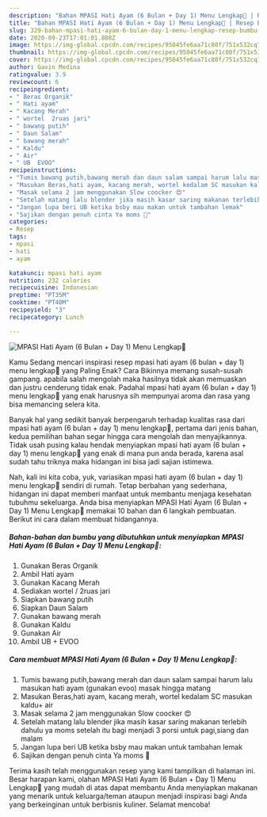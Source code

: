 ```yaml
---
description: "Bahan MPASI Hati Ayam (6 Bulan + Day 1) Menu Lengkap💛 | Resep Bumbu MPASI Hati Ayam (6 Bulan + Day 1) Menu Lengkap💛 Yang Sempurna"
title: "Bahan MPASI Hati Ayam (6 Bulan + Day 1) Menu Lengkap💛 | Resep Bumbu MPASI Hati Ayam (6 Bulan + Day 1) Menu Lengkap💛 Yang Sempurna"
slug: 329-bahan-mpasi-hati-ayam-6-bulan-day-1-menu-lengkap-resep-bumbu-mpasi-hati-ayam-6-bulan-day-1-menu-lengkap-yang-sempurna
date: 2020-09-23T17:01:01.808Z
image: https://img-global.cpcdn.com/recipes/95045fe6aa71c80f/751x532cq70/mpasi-hati-ayam-6-bulan-day-1-menu-lengkap💛-foto-resep-utama.jpg
thumbnail: https://img-global.cpcdn.com/recipes/95045fe6aa71c80f/751x532cq70/mpasi-hati-ayam-6-bulan-day-1-menu-lengkap💛-foto-resep-utama.jpg
cover: https://img-global.cpcdn.com/recipes/95045fe6aa71c80f/751x532cq70/mpasi-hati-ayam-6-bulan-day-1-menu-lengkap💛-foto-resep-utama.jpg
author: Gavin Medina
ratingvalue: 3.9
reviewcount: 6
recipeingredient:
- " Beras Organik"
- " Hati ayam"
- " Kacang Merah"
- " wortel  2ruas jari"
- " bawang putih"
- " Daun Salam"
- " bawang merah"
- " Kaldu"
- " Air"
- " UB  EVOO"
recipeinstructions:
- "Tumis bawang putih,bawang merah dan daun salam sampai harum lalu masukan hati ayam (gunakan evoo) masak hingga matang"
- "Masukan Beras,hati ayam, kacang merah, wortel kedalam SC masukan kaldu+ air"
- "Masak selama 2 jam menggunakan Slow coocker 😍"
- "Setelah matang lalu blender jika masih kasar saring makanan terlebih dahulu ya moms setelah itu bagi menjadi 3 porsi untuk pagi,siang dan malam"
- "Jangan lupa beri UB ketika bsby mau makan untuk tambahan lemak"
- "Sajikan dengan penuh cinta Ya moms 💛"
categories:
- Resep
tags:
- mpasi
- hati
- ayam

katakunci: mpasi hati ayam 
nutrition: 232 calories
recipecuisine: Indonesian
preptime: "PT35M"
cooktime: "PT40M"
recipeyield: "3"
recipecategory: Lunch

---
```



![MPASI Hati Ayam (6 Bulan + Day 1) Menu Lengkap💛](https://img-global.cpcdn.com/recipes/95045fe6aa71c80f/751x532cq70/mpasi-hati-ayam-6-bulan-day-1-menu-lengkap💛-foto-resep-utama.jpg)

Kamu Sedang mencari inspirasi resep mpasi hati ayam (6 bulan + day 1) menu lengkap💛 yang Paling Enak? Cara Bikinnya memang susah-susah gampang. apabila salah mengolah maka hasilnya tidak akan memuaskan dan justru cenderung tidak enak. Padahal mpasi hati ayam (6 bulan + day 1) menu lengkap💛 yang enak harusnya sih mempunyai aroma dan rasa yang bisa memancing selera kita.



Banyak hal yang sedikit banyak berpengaruh terhadap kualitas rasa dari mpasi hati ayam (6 bulan + day 1) menu lengkap💛, pertama dari jenis bahan, kedua pemilihan bahan segar hingga cara mengolah dan menyajikannya. Tidak usah pusing kalau hendak menyiapkan mpasi hati ayam (6 bulan + day 1) menu lengkap💛 yang enak di mana pun anda berada, karena asal sudah tahu triknya maka hidangan ini bisa jadi sajian istimewa.


Nah, kali ini kita coba, yuk, variasikan mpasi hati ayam (6 bulan + day 1) menu lengkap💛 sendiri di rumah. Tetap berbahan yang sederhana, hidangan ini dapat memberi manfaat untuk membantu menjaga kesehatan tubuhmu sekeluarga. Anda bisa menyiapkan MPASI Hati Ayam (6 Bulan + Day 1) Menu Lengkap💛 memakai 10 bahan dan 6 langkah pembuatan. Berikut ini cara dalam membuat hidangannya.

<!--inarticleads1-->

##### Bahan-bahan dan bumbu yang dibutuhkan untuk menyiapkan MPASI Hati Ayam (6 Bulan + Day 1) Menu Lengkap💛:

1. Gunakan  Beras Organik
1. Ambil  Hati ayam
1. Gunakan  Kacang Merah
1. Sediakan  wortel / 2ruas jari
1. Siapkan  bawang putih
1. Siapkan  Daun Salam
1. Gunakan  bawang merah
1. Gunakan  Kaldu
1. Gunakan  Air
1. Ambil  UB + EVOO




<!--inarticleads2-->

##### Cara membuat MPASI Hati Ayam (6 Bulan + Day 1) Menu Lengkap💛:

1. Tumis bawang putih,bawang merah dan daun salam sampai harum lalu masukan hati ayam (gunakan evoo) masak hingga matang
1. Masukan Beras,hati ayam, kacang merah, wortel kedalam SC masukan kaldu+ air
1. Masak selama 2 jam menggunakan Slow coocker 😍
1. Setelah matang lalu blender jika masih kasar saring makanan terlebih dahulu ya moms setelah itu bagi menjadi 3 porsi untuk pagi,siang dan malam
1. Jangan lupa beri UB ketika bsby mau makan untuk tambahan lemak
1. Sajikan dengan penuh cinta Ya moms 💛




Terima kasih telah menggunakan resep yang kami tampilkan di halaman ini. Besar harapan kami, olahan MPASI Hati Ayam (6 Bulan + Day 1) Menu Lengkap💛 yang mudah di atas dapat membantu Anda menyiapkan makanan yang menarik untuk keluarga/teman ataupun menjadi inspirasi bagi Anda yang berkeinginan untuk berbisnis kuliner. Selamat mencoba!
